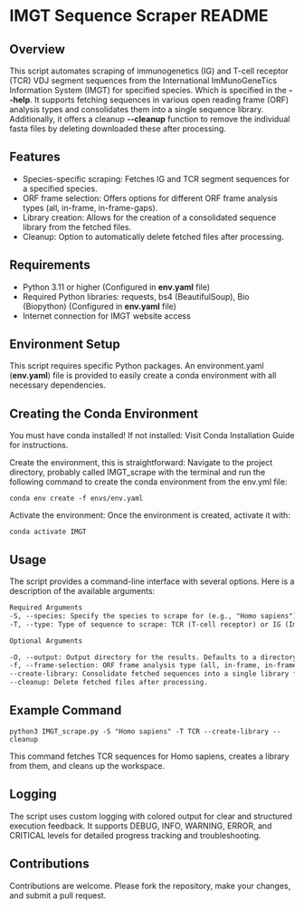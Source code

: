 # IMGT Sequence Scraper README

## Overview

This script automates scraping of immunogenetics (IG) and T-cell receptor (TCR) VDJ segment sequences from the International ImMunoGeneTics Information System (IMGT) for specified species. Which is specified in the **--help**. It supports fetching sequences in various open reading frame (ORF) analysis types and consolidates them into a single sequence library. Additionally, it offers a cleanup **--cleanup** function to remove the individual fasta files by deleting downloaded these after processing.

## Features

- Species-specific scraping: Fetches IG and TCR segment sequences for a specified species.
- ORF frame selection: Offers options for different ORF frame analysis types (all, in-frame, in-frame-gaps).
- Library creation: Allows for the creation of a consolidated sequence library from the fetched files.
- Cleanup: Option to automatically delete fetched files after processing.

## Requirements

- Python 3.11 or higher (Configured in **env.yaml** file)
- Required Python libraries: requests, bs4 (BeautifulSoup), Bio (Biopython) (Configured in **env.yaml** file)
- Internet connection for IMGT website access

## Environment Setup

This script requires specific Python packages. An environment.yaml (**env.yaml**) file is provided to easily create a conda environment with all necessary dependencies.

## Creating the Conda Environment

You must have conda installed! If not installed: Visit Conda Installation Guide for instructions.

Create the environment, this is straightforward: Navigate to the project directory, probably called IMGT_scrape with the terminal and run the following command to create the conda environment from the env.yml file:


```conda env create -f envs/env.yaml```

Activate the environment: Once the environment is created, activate it with:

```conda activate IMGT```

## Usage

The script provides a command-line interface with several options. Here is a description of the available arguments:

``` txt
Required Arguments
-S, --species: Specify the species to scrape for (e.g., "Homo sapiens"). Script handles capitalization automatically.
-T, --type: Type of sequence to scrape: TCR (T-cell receptor) or IG (Immunoglobulin).

Optional Arguments

-O, --output: Output directory for the results. Defaults to a directory based on the species name.
-f, --frame-selection: ORF frame analysis type (all, in-frame, in-frame-gaps).
--create-library: Consolidate fetched sequences into a single library file.
--cleanup: Delete fetched files after processing.
```

## Example Command

```python3 IMGT_scrape.py -S "Homo sapiens" -T TCR --create-library --cleanup```

This command fetches TCR sequences for Homo sapiens, creates a library from them, and cleans up the workspace.

## Logging

The script uses custom logging with colored output for clear and structured execution feedback. It supports DEBUG, INFO, WARNING, ERROR, and CRITICAL levels for detailed progress tracking and troubleshooting.

## Contributions

Contributions are welcome. Please fork the repository, make your changes, and submit a pull request.